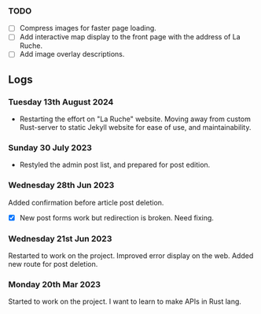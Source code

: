 ### TODO
+ [ ] Compress images for faster page loading.
+ [ ] Add interactive map display to the front page with the address of La Ruche.
+ [ ] Add image overlay descriptions.

## Logs

### Tuesday 13th August 2024
+ Restarting the effort on "La Ruche" website. Moving away from custom Rust-server to static Jekyll website for ease of use, and maintainability.

### Sunday 30 July 2023

* Restyled the admin post list, and prepared for post edition.

### Wednesday 28th Jun 2023

Added confirmation before article post deletion.

* [X] New post forms work but redirection is broken. Need fixing.

### Wednesday 21st Jun 2023

Restarted to work on the project. Improved error display on the web. Added new route for post deletion.

### Monday 20th Mar 2023

Started to work on the project. I want to learn to make APIs in Rust lang.